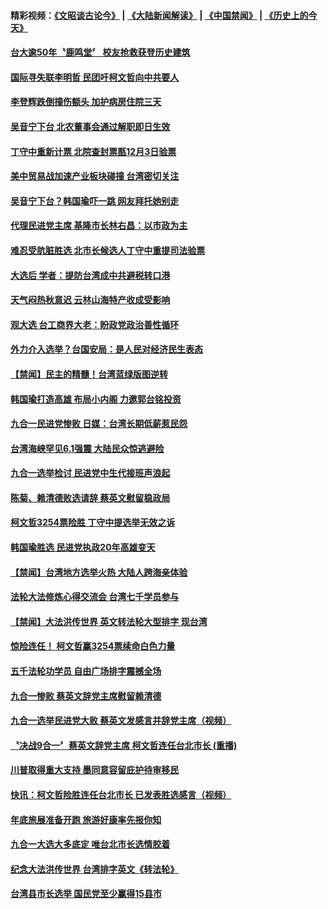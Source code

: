 #### 精彩视频：[《文昭谈古论今》](https://github.com/gfw-breaker/wenzhao/blob/master/README.md?t=12011230?t=12010931) | [《大陆新闻解读》](https://github.com/gfw-breaker/ntdtv-comedy/blob/master/README.md?t=12011230?t=12010931) | [《中国禁闻》](https://github.com/gfw-breaker/ntdtv-news/blob/master/README.md?t=12011230?t=12010931) | [《历史上的今天》](https://github.com/gfw-breaker/today-in-history/blob/master/README.md?t=12011230?t=12010931) 

#### [台大逾50年〝鹿鸣堂〞 校友抢救获登历史建筑](../pages/news206/a1401435.md?t=12011230?t=12010931) 

#### [国际寻失联李明哲 民团吁柯文哲向中共要人](../pages/news206/a1401299.md?t=12011230?t=12010931) 

#### [李登辉跌倒撞伤额头 加护病房住院三天](../pages/news206/a1401281.md?t=12011230?t=12010931) 

#### [吴音宁下台 北农董事会通过解职即日生效](../pages/news206/a1401278.md?t=12011230?t=12010931) 

#### [丁守中重新计票 北院查封票匦12月3日验票](../pages/news206/a1401274.md?t=12011230?t=12010931) 

#### [美中贸易战加速产业板块碰撞 台湾密切关注](../pages/news206/a1401162.md?t=12011230?t=12010931) 

#### [吴音宁下台？韩国瑜吓一跳 网友拜托她别走](../pages/news206/a1401136.md?t=12011230?t=12010931) 

#### [代理民进党主席 基隆市长林右昌：以市政为主](../pages/news206/a1401131.md?t=12011230?t=12010931) 

#### [难忍受肮脏胜选 北市长候选人丁守中重提司法验票](../pages/news206/a1401112.md?t=12011230?t=12010931) 

#### [大选后 学者：提防台湾成中共避税转口港](../pages/news206/a1400991.md?t=12011230?t=12010931) 

#### [天气闷热秋意迟 云林山海特产收成受影响](../pages/news206/a1400972.md?t=12011230?t=12010931) 

#### [观大选 台工商界大老：盼政党政治善性循环](../pages/news206/a1400952.md?t=12011230?t=12010931) 

#### [外力介入选举？台国安局：是人民对经济民生表态](../pages/news206/a1400942.md?t=12011230?t=12010931) 

#### [【禁闻】民主的精髓！台湾蓝绿版图逆转](../pages/news206/a1400877.md?t=12011230?t=12010931) 

#### [韩国瑜打造高雄 布局小内阁 力邀郭台铭投资](../pages/news206/a1400813.md?t=12011230?t=12010931) 

#### [九合一民进党惨败  日媒：台湾长期低薪惹民怨](../pages/news206/a1400799.md?t=12011230?t=12010931) 

#### [台湾海峡罕见6.1强震 大陆民众惊逃避险](../pages/news206/a1400802.md?t=12011230?t=12010931) 

#### [九合一选举检讨 民进党中生代接班声浪起](../pages/news206/a1400800.md?t=12011230?t=12010931) 

#### [陈菊、赖清德败选请辞 蔡英文慰留稳政局](../pages/news206/a1400797.md?t=12011230?t=12010931) 

#### [柯文哲3254票险胜 丁守中提选举无效之诉](../pages/news206/a1400792.md?t=12011230?t=12010931) 

#### [韩国瑜胜选 民进党执政20年高雄变天](../pages/news206/a1400745.md?t=12011230?t=12010931) 

#### [【禁闻】台湾地方选举火热 大陆人跨海亲体验](../pages/news206/a1400768.md?t=12011230?t=12010931) 

#### [法轮大法修炼心得交流会 台湾七千学员参与](../pages/news206/a1400760.md?t=12011230?t=12010931) 

#### [【禁闻】大法洪传世界 英文转法轮大型排字 现台湾](../pages/news206/a1400778.md?t=12011230?t=12010931) 

#### [惊险连任！ 柯文哲赢3254票续命白色力量](../pages/news206/a1400747.md?t=12011230?t=12010931) 

#### [五千法轮功学员 自由广场排字震撼全场](../pages/news206/a1400719.md?t=12011230?t=12010931) 

#### [九合一惨败 蔡英文辞党主席慰留赖清德](../pages/news206/a1400717.md?t=12011230?t=12010931) 

#### [九合一选举民进党大败 蔡英文发感言并辞党主席（视频）](../pages/news206/a1400671.md?t=12011230?t=12010931) 

#### [〝决战9合一〞蔡英文辞党主席 柯文哲连任台北市长 (重播)](../pages/news206/a1400657.md?t=12011230?t=12010931) 

#### [川普取得重大支持 墨同意容留庇护待审移民](../pages/news206/a1400689.md?t=12011230?t=12010931) 

#### [快讯：柯文哲险胜连任台北市长 已发表胜选感言（视频）](../pages/news206/a1400681.md?t=12011230?t=12010931) 

#### [年底旅展准备开跑 旅游好康率先报你知](../pages/news206/a1400673.md?t=12011230?t=12010931) 

#### [九合一大选大多底定 唯台北市长选情胶着](../pages/news206/a1400672.md?t=12011230?t=12010931) 

#### [纪念大法洪传世界  台湾排字英文《转法轮》](../pages/news206/a1400666.md?t=12011230?t=12010931) 

#### [台湾县市长选举 国民党至少赢得15县市](../pages/news206/a1400670.md?t=12011230?t=12010931) 

